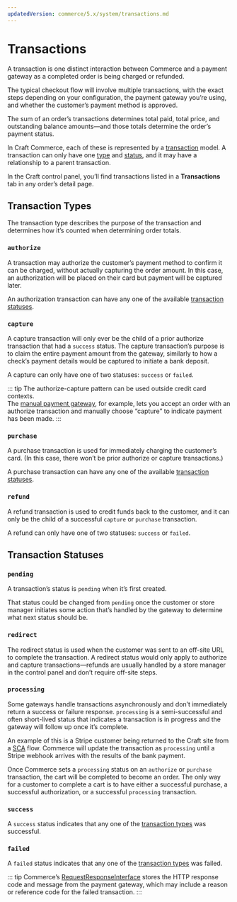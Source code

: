 ```yaml
---
updatedVersion: commerce/5.x/system/transactions.md
---
```


# Transactions

A transaction is one distinct interaction between Commerce and a payment gateway as a completed order is being charged or refunded.

The typical checkout flow will involve multiple transactions, with the exact steps depending on your configuration, the payment gateway you’re using, and whether the customer’s payment method is approved.

The sum of an order’s transactions determines total paid, total price, and outstanding balance amounts—and those totals determine the order’s payment status.

In Craft Commerce, each of these is represented by a [transaction](commerce4:craft\commerce\models\Transaction) model. A transaction can only have one [type](#transaction-types) and [status](#transaction-statuses), and it may have a relationship to a parent transaction.

In the Craft control panel, you’ll find transactions listed in a **Transactions** tab in any order’s detail page.

## Transaction Types

The transaction type describes the purpose of the transaction and determines how it’s counted when determining order totals.

### `authorize`

A transaction may authorize the customer’s payment method to confirm it can be charged, without actually capturing the order amount. In this case, an authorization will be placed on their card but payment will be captured later.

An authorization transaction can have any one of the available [transaction statuses](#transaction-statuses).

### `capture`

A capture transaction will only ever be the child of a prior authorize transaction that had a `success` status. The capture transaction’s purpose is to claim the entire payment amount from the gateway, similarly to how a check’s payment details would be captured to initiate a bank deposit.

A capture can only have one of two statuses: `success` or `failed`.

::: tip
The authorize-capture pattern can be used outside credit card contexts.\
The [manual payment gateway](payment-gateways.md#manual-gateway), for example, lets you accept an order with an authorize transaction and manually choose “capture” to indicate payment has been made.
:::

### `purchase`

A purchase transaction is used for immediately charging the customer’s card. (In this case, there won’t be prior authorize or capture transactions.)

A purchase transaction can have any one of the available [transaction statuses](#transaction-statuses).

### `refund`

A refund transaction is used to credit funds back to the customer, and it can only be the child of a successful `capture` or `purchase` transaction.

A refund can only have one of two statuses: `success` or `failed`.

## Transaction Statuses

### `pending`

A transaction’s status is `pending` when it’s first created.

That status could be changed from `pending` once the customer or store manager initiates some action that’s handled by the gateway to determine what next status should be.

### `redirect`

The redirect status is used when the customer was sent to an off-site URL to complete the transaction. A redirect status would only apply to authorize and capture transactions—refunds are usually handled by a store manager in the control panel and don’t require off-site steps.

### `processing`

Some gateways handle transactions asynchronously and don’t immediately return a success or failure response. `processing` is a semi-successful and often short-lived status that indicates a transaction is in progress and the gateway will follow up once it’s complete.

An example of this is a Stripe customer being returned to the Craft site from a [SCA](https://stripe.com/docs/strong-customer-authentication) flow. Commerce will update the transaction as `processing` until a Stripe webhook arrives with the results of the bank payment.

Once Commerce sets a `processing` status on an `authorize` or `purchase` transaction, the cart will be completed to become an order. The only way for a customer to complete a cart is to have either a successful purchase, a successful authorization, or a successful `processing` transaction.

### `success`

A `success` status indicates that any one of the [transaction types](#transaction-types) was successful.

### `failed`

A `failed` status indicates that any one of the [transaction types](#transaction-types) was failed.

::: tip
Commerce’s [RequestResponseInterface](commerce4:craft\commerce\base\RequestResponseInterface) stores the HTTP response code and message from the payment gateway, which may include a reason or reference code for the failed transaction.
:::
